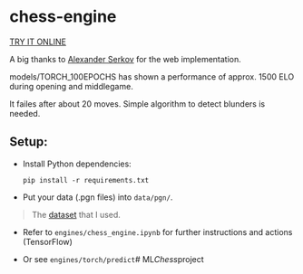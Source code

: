 # chess-engine

[TRY IT ONLINE](https://setday.github.io/chess-engine-online/)

A big thanks to [Alexander Serkov](https://github.com/setday) for the web implementation.

models/TORCH_100EPOCHS has shown a performance of approx. 1500 ELO during opening and middlegame.

It failes after about 20 moves. Simple algorithm to detect blunders is needed.

## Setup:

- Install Python dependencies:

    ```pip install -r requirements.txt```

- Put your data (.pgn files) into ```data/pgn/```. 

> The [dataset](https://database.nikonoel.fr/) that I used.

- Refer to ```engines/chess_engine.ipynb``` for further instructions and actions (TensorFlow)

- Or see ```engines/torch/predict```#   M L _ C h e s s _ p r o j e c t  
 